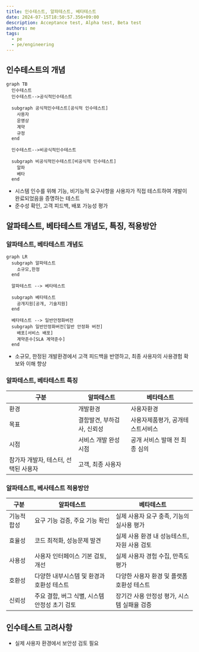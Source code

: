```yaml
---
title: 인수테스트, 알파테스트, 베타테스트
date: 2024-07-15T18:50:57.356+09:00
description: Acceptance test, Alpha test, Beta test
authors: me
tags: 
  - pe
  - pe/engineering 
---
```


## 인수테스트의 개념

```mermaid
graph TB
  인수테스트
  인수테스트-->공식적인수테스트

  subgraph 공식적인수테스트[공식적 인수테스트]
    사용자
    운영상
    계약
    규정
  end

  인수테스트-->비공식적인수테스트

  subgraph 비공식적인수테스트[비공식적 인수테스트]
    알파
    베타
  end
```

- 시스템 인수를 위해 기능, 비기능적 요구사항을 사용자가 직접 테스트하여 개발이 완료되었음을 증명하는 테스트
- 준수성 확인, 고객 피드백, 배포 가능성 평가

## 알파테스트, 베타테스트 개념도, 특징, 적용방안

### 알파테스트, 베타테스트 개념도

```mermaid
graph LR
  subgraph 알파테스트
    소규모,한정
  end

  알파테스트 --> 베타테스트

  subgraph 베타테스트
    공개지원[공개, 기술지원]
  end

  베타테스트 --> 일반안정화버전
  subgraph 일반안정화버전[일반 안정화 버전]
    배포[서비스 배포]
    계약준수[SLA 계약준수]
  end
```

- 소규모, 한정된 개발환경에서 고객 피드백을 반영하고, 최종 사용자의 사용경험 확보와 이해 향상

### 알파테스트, 베타테스트 특징

| 구분 | 알파테스트 | 베타테스트 |
| --- | --- | --- |
| 환경 | 개발환경 | 사용자환경|
| 목표 | 결함발견, 부하검사, 신뢰성 | 사용자제품평가, 공개테스트서비스 |
| 시점 | 서비스 개발 완성 시점 | 공개 서비스 발매 전 최종 심의 |
| 참가자 개발자, 테스터, 선택된 사용자 | 고객, 최종 사용자 |

### 알파테스트, 베사테스트 적용방안

| 구분 | 알파테스트 | 베타테스트 |
| --- | --- | --- |
| 기능적합성 | 요구 기능 검증, 주요 기능 확인 | 실제 사용자 요구 충족, 기능의 실사용 평가 |
| 효율성 | 코드 최적화, 성능문제 발견 | 실제 사용 환경 내 성능테스트, 자원 사용 검토 |
| 사용성 | 사용자 인터페이스 기본 검토, 개선 | 실제 사용자 경험 수집, 만족도 평가 |
| 호환성 | 다양한 내부시스템 및 환경과 호환성 테스트 | 다양한 사용자 환경 및 플랫폼 호환성 테스트 |
| 신뢰성 | 주요 결함, 버그 식별, 시스템 안정성 초기 검토 | 장기간 사용 안정성 평가, 시스템 실패율 검증 |

## 인수테스트 고려사항

- 실제 사용자 환경에서 보안성 검토 필요
